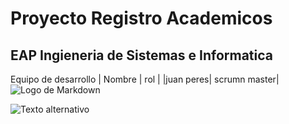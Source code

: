 # Proyecto Registro Academicos
## EAP Ingieneria de Sistemas e Informatica
Equipo de desarrollo
| Nombre   | rol |
|juan peres| scrumn master|
![Logo de Markdown](https://upload.wikimedia.org/wikipedia/commons/thumb/4/48/Markdown-mark.svg/1200px-Markdown-mark.svg.png)

<img src="https://encrypted-tbn0.gstatic.com/images?q=tbn:ANd9GcRD_OOzv_gn6tlCg3EsTvqZ8guWSN9tb7xrT-PtvvQMRw&s" alt="Texto alternativo">


   
